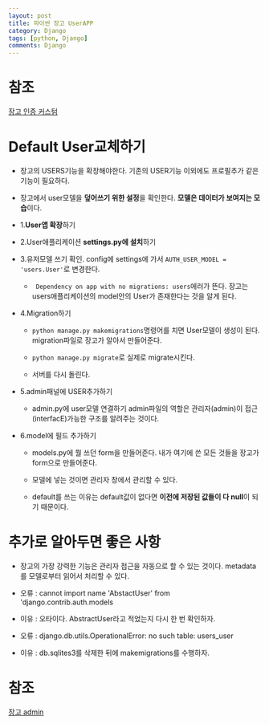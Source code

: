 ```yaml
---
layout: post
title: 파이썬 장고 UserAPP
category: Django
tags: [python, Django]
comments: Django
---
```


# 참조

[장고 인증 커스텀](https://docs.djangoproject.com/en/3.1/topics/auth/customizing/)

# Default User교체하기

- 장고의 USERS기능을 확장해야한다. 기존의 USER기능 이외에도 프로필추가 같은 기능이 필요하다.

- 장고에서 user모델을 **덮어쓰기 위한 설정**을 확인한다. **모델은 데이터가 보여지는 모습**이다.



- 1.**User앱 확장**하기

- 2.User애플리케이션 **settings.py에 설치**하기


- 3.유저모델 쓰기 확인. config에 settings에 가서 `AUTH_USER_MODEL = 'users.User'`로 변경한다.

    - ` Dependency on app with no migrations: users`에러가 뜬다. 장고는 users애플리케이션의 model안의 User가 존재한다는 것을 알게 된다.

- 4.Migration하기

    - `python manage.py makemigrations`명령어를 치면 User모델이 생성이 된다. migration파일로 장고가 알아서 만들어준다.

    - `python manage.py migrate`로 실제로 migrate시킨다.

    - 서버를 다시 돌린다.

- 5.admin패널에 USER추가하기

    - admin.py에 user모델 연결하기 admin파일의 역할은 관리자(admin)이 접근(interfacE)가능한 구조를 알려주는 것이다.

- 6.model에 필드 추가하기

    - models.py에 뭘 쓰던 form을 만들어준다. 내가 여기에 쓴 모든 것들을 장고가 form으로 만들어준다.

    - 모델에 넣는 것이면 관리자 창에서 관리할 수 있다.

    - default를 쓰는 이유는 default값이 없다면 **이전에 저장된 값들이 다 null**이 되기 때문이다.

# 추가로 알아두면 좋은 사항

- 장고의 가장 강력한 기능은 관리자 접근을 자동으로 할 수 있는 것이다. metadata를 모델로부터 읽어서 처리할 수 있다.

- 오류 : cannot import name 'AbstactUser' from 'django.contrib.auth.models

- 이유 : 오타이다. AbstractUser라고 적었는지 다시 한 번 확인하자.

- 오류 : django.db.utils.OperationalError: no such table: users_user

- 이유 : db.sqlites3를 삭제한 뒤에 makemigrations를 수행하자.

# 참조


[장고 admin](https://docs.djangoproject.com/en/2.0/ref/contrib/admin/)